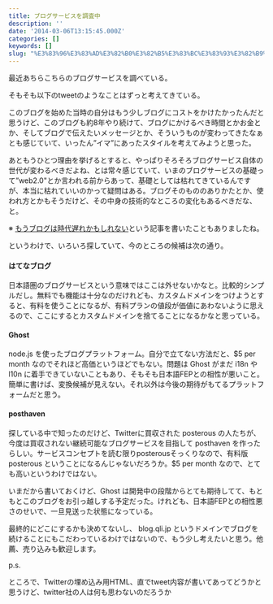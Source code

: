```yaml
---
title: ブログサービスを調査中
description: ''
date: '2014-03-06T13:15:45.000Z'
categories: []
keywords: []
slug: "%E3%83%96%E3%83%AD%E3%82%B0%E3%82%B5%E3%83%BC%E3%83%93%E3%82%B9%E3%82%92%E8%AA%BF%E6%9F%BB%E4%B8%AD"
---
```

最近あちらこちらのブログサービスを調べている。

そもそも以下のtweetのようなことはずっと考えてきている。

このブログを始めた当時の自分はもう少しブログにコストをかけたかったんだと思うけど、このブログも約8年やり続けて、ブログにかけるべき時間とかお金とか、そしてブログで伝えたいメッセージとか、そういうものが変わってきたなぁとも感じていて、いったん”イマ”にあったスタイルを考えてみようと思った。

あともうひとつ理由を挙げるとすると、やっぱりそろそろブログサービス自体の世代が変わるべきだよね、とは常々感じていて、いまのブログサービスの基礎って”web2.0"とか言われる前からあって、基礎としては枯れてきているんですが、本当に枯れていいのかって疑問はある。ブログそのもののありかたとか、使われ方とかもそうだけど、その中身の技術的なところの変化もあるべきだな、と。

※ [もうブログは時代遅れかもしれない](https://medium.com/p/6255ada9fe6e)という記事を書いたこともありましたね。

というわけで、いろいろ探していて、今のところの候補は次の通り。

#### はてなブログ

日本語圏のブログサービスという意味ではここは外せないかなと。比較的シンプルだし。無料でも機能は十分なのだけれども、カスタムドメインをつけようとすると、有料を使うことになるが、有料プランの値段が価値にあわないように思えるので、ここにするとカスタムドメインを捨てることになるかなと思っている。

#### Ghost

node.js を使ったブログプラットフォーム。自分で立てない方法だと、$5 per month なのでそれほど高価というほどでもない。問題は Ghost がまだ i18n や l10n に着手できていないこともあり、そもそも日本語FEPとの相性が悪いこと。簡単に書けば、変換候補が見えない。それ以外は今後の期待がもてるプラットフォームだと思う。

#### posthaven

探している中で知ったのだけど、Twitterに買収された posterous の人たちが、今度は買収されない継続可能なブログサービスを目指して posthaven を作ったらしい。サービスコンセプトを読む限りposterousそっくりなので、有料版 posterous ということになるんじゃないだろうか。$5 per month なので、とても高いというわけではない。

いまだから書いておくけど、Ghost は開発中の段階からとても期待してて、もともとこのブログをお引っ越しする予定だった。けれども、日本語FEPとの相性悪さのせいで、一旦見送った状態になっている。

最終的にどこにするかも決めてないし、 blog.qli.jp というドメインでブログを続けることにもこだわっているわけではないので、もう少し考えたいと思う。他薦、売り込みも歓迎します。

p.s.  
  
ところで、Twitterの埋め込み用HTML、直でtweet内容が書いてあってどうかと思うけど、twitter社の人は何も思わないのだろうか